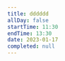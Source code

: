 ```yaml
---
title: dddddd
allDay: false
startTime: 11:30
endTime: 13:30
date: 2023-01-17
completed: null
---
```

